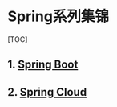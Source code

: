 # Spring系列集锦
[TOC]

## 1. [Spring Boot](https://github.com/AaronTxs/spring-quickstart/tree/spring-boot)

## 2. [Spring Cloud](https://github.com/AaronTxs/spring-quickstart/tree/spring-cloud)